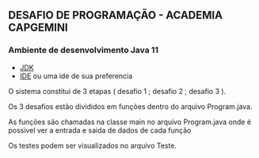 ## DESAFIO DE PROGRAMAÇÃO - ACADEMIA CAPGEMINI

### Ambiente de desenvolvimento Java 11
* [JDK](https://www.oracle.com/java/technologies/downloads/#java11)
* [IDE](https://www.eclipse.org/downloads/packages/) ou uma ide de sua preferencia

O sistema constitui de 3 etapas ( desafio 1 ; desafio 2 ; desafio 3 ).

Os 3 desafios estão divididos em funções dentro do arquivo Program.java.

As funções são chamadas na classe main no arquivo Program.java onde é possivel ver a entrada e saida de dados de cada função

Os testes podem ser visualizados no arquivo Teste.
      
      
